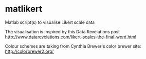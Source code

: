 matlikert
=========

Matlab script(s) to visualise Likert scale data

The visualisation is inspired by this Data Revelations post
http://www.datarevelations.com/likert-scales-the-final-word.html

Colour schemes are taking from Cynthia Brewer's color brewer site: http://colorbrewer2.org/